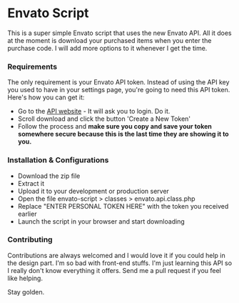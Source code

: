 # Envato Script

This is a super simple Envato script that uses the new Envato API. All it does at the moment is download your purchased items when you enter the purchase code. I will add more options to it whenever I get the time.

### Requirements
The only requirement is your Envato API token. Instead of using the API key you used to have in your settings page, you're going to need this API token. Here's how you can get it:
- Go to the [API website] - It will ask you to login. Do it.
- Scroll download and click the button 'Create a New Token'
- Follow the process and **make sure you copy and save your token somewhere secure because this is the last time they are showing it to you.**

### Installation & Configurations
- Download the zip file
- Extract it
- Upload it to your development or production server
- Open the file envato-script > classes > envato.api.class.php
- Replace "ENTER PERSONAL TOKEN HERE" with the token you received earlier
- Launch the script in your browser and start downloading

### Contributing
Contributions are always welcomed and I would love it if you could help in the design part. I'm so bad with front-end stuffs. I'm just learning this API so I really don't know everything it offers. Send me a pull request if you feel like helping.

Stay golden.

[API website]:https://build.envato.com/my-apps
